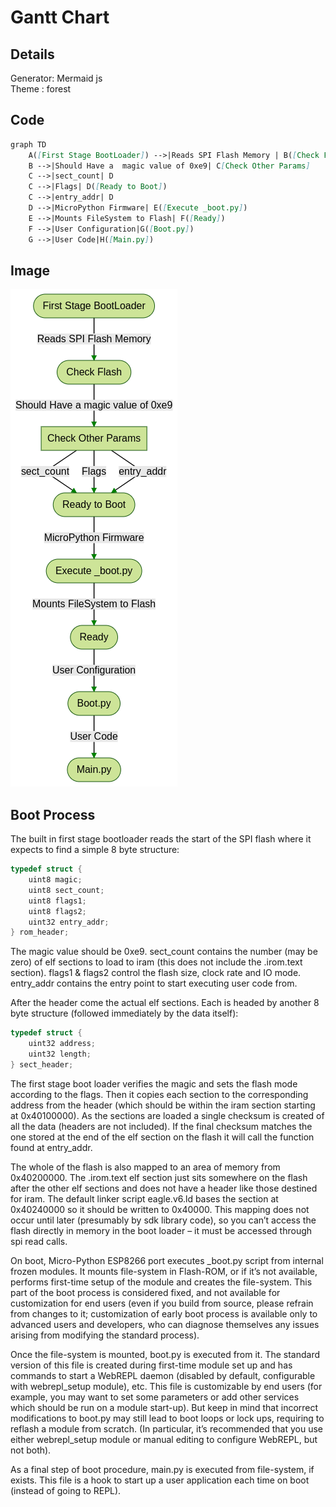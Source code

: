 # Gantt Chart

## Details
Generator: Mermaid js   
Theme : forest 

## Code

```markdown
graph TD
    A([First Stage BootLoader]) -->|Reads SPI Flash Memory | B([Check Flash])
    B -->|Should Have a  magic value of 0xe9| C[Check Other Params]
    C -->|sect_count| D
    C -->|Flags| D([Ready to Boot])
    C -->|entry_addr| D
    D -->|MicroPython Firmware| E([Execute _boot.py])
    E -->|Mounts FileSystem to Flash| F([Ready])
    F -->|User Configuration|G([Boot.py])
    G -->|User Code|H([Main.py])
```

## Image

![gantt chart](bootprocess.png)
## Boot Process
The built in first stage bootloader reads the start of the SPI flash where it expects to find a simple 8 byte structure:
```c
typedef struct {
    uint8 magic;
    uint8 sect_count;
    uint8 flags1;
    uint8 flags2;
    uint32 entry_addr;
} rom_header;
```
The magic value should be 0xe9. sect\_count contains the number (may be zero) of elf sections to load to iram (this does not include the .irom.text section). flags1 \& flags2 control the flash size, clock rate and IO mode. entry\_addr contains the entry point to start executing user code from.

After the header come the actual elf sections. Each is headed by another 8 byte structure (followed immediately by the data itself):
```c
typedef struct {
    uint32 address;
    uint32 length;
} sect_header;
```
The first stage boot loader verifies the magic and sets the flash mode according to the flags. Then it copies each section to the corresponding address from the header (which should be within the iram section starting at 0x40100000). As the sections are loaded a single checksum is created of all the data (headers are not included). If the final checksum matches the one stored at the end of the elf section on the flash it will call the function found at entry\_addr.

The whole of the flash is also mapped to an area of memory from 0x40200000. The .irom.text elf section just sits somewhere on the flash after the other elf sections and does not have a header like those destined for iram. The default linker script eagle.v6.ld bases the section at 0x40240000 so it should be written to 0x40000. This mapping does not occur until later (presumably by sdk library code), so you can’t access the flash directly in memory in the boot loader – it must be accessed through spi read calls.

On boot, Micro-Python ESP8266 port executes \_boot.py script from internal frozen modules. It mounts file-system in Flash-ROM, or if it’s not available, performs first-time setup of the module and creates the file-system. This part of the boot process is considered fixed, and not available for customization for end users (even if you build from source, please refrain from changes to it; customization of early boot process is available only to advanced users and developers, who can diagnose themselves any issues arising from modifying the standard process).

Once the file-system is mounted, boot.py is executed from it. The standard version of this file is created during first-time module set up and has commands to start a WebREPL daemon (disabled by default, configurable with webrepl\_setup module), etc. This file is customizable by end users (for example, you may want to set some parameters or add other services which should be run on a module start-up). But keep in mind that incorrect modifications to boot.py may still lead to boot loops or lock ups, requiring to reflash a module from scratch. (In particular, it’s recommended that you use either webrepl\_setup module or manual editing to configure WebREPL, but not both).

As a final step of boot procedure, main.py is executed from file-system, if exists. This file is a hook to start up a user application each time on boot (instead of going to REPL). 